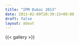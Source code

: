 ```yaml
---
title: "IPM Dubai 2013"
date: 2013-02-09T20:39:13+09:00
draft: false
layout: about
---
```

{{< gallery >}}
